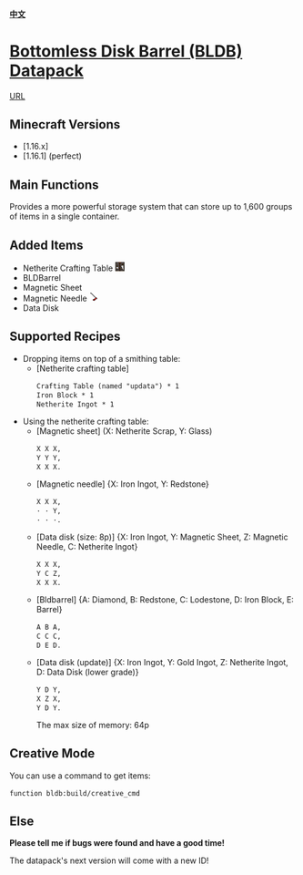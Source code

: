 #### [中文](https://github.com/Dinosaur-MC/Bottomless-Disk-Barrel/blob/master/README(zh_cn).md)
# [Bottomless Disk Barrel (BLDB) Datapack](https://codeload.github.com/Dinosaur-MC/Bottomless-Disk-Barrel/zip/master)
[URL](https://space.bilibili.com/85607675)

## Minecraft Versions
+ [1.16.x]
+ [1.16.1] (perfect)

## Main Functions
Provides a more powerful storage system that can store up to 1,600 groups of items in a single container.

## Added Items
+ Netherite Crafting Table ![pic](https://github.com/Dinosaur-MC/Bottomless-Disk-Barrel/blob/master/Bottomless%20Disk%20Barrel%20-%20Resourcepack/assets/bldb/textures/block/netherite_crafting_table_front.png)
+ BLDBarrel
+ Magnetic Sheet
+ Magnetic Needle ![pic](https://github.com/Dinosaur-MC/Bottomless-Disk-Barrel/blob/master/Bottomless%20Disk%20Barrel%20-%20Resourcepack/assets/bldb/textures/item/magnetic_needle.png)
+ Data Disk

## Supported Recipes

+ Dropping items on top of a smithing table: 
  + [Netherite crafting table]
    ```
    Crafting Table (named "updata") * 1
    Iron Block * 1
    Netherite Ingot * 1
    ```
+ Using the netherite crafting table: 
  + [Magnetic sheet] (X: Netherite Scrap, Y: Glass)
    ```
    X X X,
    Y Y Y,
    X X X.
    ```
  + [Magnetic needle] {X: Iron Ingot, Y: Redstone}
    ```
    X X X,
    · · Y,
    · · ·.
    ```
  + [Data disk (size: 8p)] {X: Iron Ingot, Y: Magnetic Sheet, Z: Magnetic Needle, C: Netherite Ingot}
    ```
    X X X,
    Y C Z,
    X X X.
    ```
  + [Bldbarrel] {A: Diamond, B: Redstone, C: Lodestone, D: Iron Block, E: Barrel}
    ```
    A B A,
    C C C,
    D E D.
    ```
  + [Data disk (update)] {X: Iron Ingot, Y: Gold Ingot, Z: Netherite Ingot, D: Data Disk (lower grade)}
    ```
    Y D Y,
    X Z X,
    Y D Y.
    ```
    The max size of memory: 64p
    
## Creative Mode
You can use a command to get items:
```
function bldb:build/creative_cmd
```

## Else
**Please tell me if bugs were found and have a good time!**

The datapack's next version will come with a new ID!
